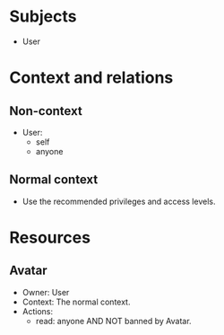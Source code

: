 # Subjects

-   User

# Context and relations

## Non-context

-   User:
    -   self
    -   anyone

## Normal context

-   Use the recommended privileges and access levels.

# Resources

## Avatar

-   Owner: User
-   Context: The normal context.
-   Actions:
    -   read: anyone AND NOT banned by Avatar.
